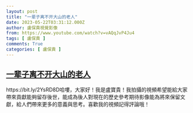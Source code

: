 ```yaml
---
layout: post
title: "一辈子离不开大山的老人"
date: 2023-05-22T03:31:12.000Z
author: 盧保貴視覺影像
from: https://www.youtube.com/watch?v=vAQqJvP4Ju4
tags: [ 盧保貴 ]
comments: True
categories: [ 盧保貴 ]
---
```

<!--1684726272000-->
[一辈子离不开大山的老人](https://www.youtube.com/watch?v=vAQqJvP4Ju4)
------

<div>
https://bit.ly/2YsRD8D哈嘍，大家好！我是盧寶貴！我拍攝的視頻希望能給大家帶來貢獻能夠留存後世，能成為後人對現在的歷史參考期待影像能為將來保留文獻，給人們帶來更多的意義與思考。喜歡我的視頻記得評論哦！
</div>

